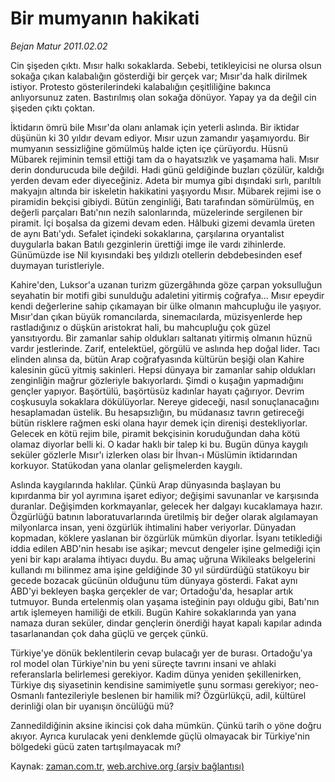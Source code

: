 # Bir mumyanın hakikati

*Bejan Matur 2011.02.02*

<td class="columnist-detail">
<p>Cin şişeden çıktı. Mısır halkı sokaklarda. Sebebi, tetikleyicisi ne olursa olsun sokağa çıkan kalabalığın gösterdiği bir gerçek var; Mısır'da halk dirilmek istiyor. Protesto gösterilerindeki kalabalığın çeşitliliğine bakınca anlıyorsunuz zaten. Bastırılmış olan sokağa dönüyor. Yapay ya da değil cin şişeden çıktı çoktan.</p>
<p>
<div id="haberMetinDiv">
<p>İktidarın ömrü bile Mısır'da olanı anlamak için yeterli aslında. Bir iktidar düşünün ki 30 yıldır devam ediyor. Mısır uzun zamandır yaşamıyordu. Bir mumyanın sessizliğine gömülmüş halde içten içe çürüyordu. Hüsnü Mübarek rejiminin temsil ettiği tam da o hayatsızlık ve yaşamama hali. Mısır derin dondurucuda bile değildi. Hadi günü geldiğinde buzları çözülür, kaldığı yerden devam eder diyeceğiniz. Adeta bir mumya gibi dışındaki sırlı, parıltılı makyajın altında bir iskeletin hakikatini yaşıyordu Mısır. Mübarek rejimi ise o piramidin bekçisi gibiydi. Bütün zenginliği, Batı tarafından sömürülmüş, en değerli parçaları Batı'nın nezih salonlarında, müzelerinde sergilenen bir piramit. İçi boşalsa da gizemi devam eden. Hâlbuki gizemi devamla üreten de aynı Batı'ydı. Sefalet içindeki sokaklarına, çarşılarına oryantalist duygularla bakan Batılı gezginlerin ürettiği imge ile vardı zihinlerde. Günümüzde ise Nil kıyısındaki beş yıldızlı otellerin debdebesinden esef duymayan turistleriyle. 
<p>Kahire'den, Luksor'a uzanan turizm güzergâhında göze çarpan yoksulluğun seyahatin bir motifi gibi sunulduğu adaletini yitirmiş coğrafya... Mısır epeydir kendi değerlerine sahip çıkamayan bir ülke olmanın mahcupluğu ile yaşıyor. Mısır'dan çıkan büyük romancılarda, sinemacılarda, müzisyenlerde hep rastladığınız o düşkün aristokrat hali, bu mahcupluğu çok güzel yansıtıyordu. Bir zamanlar sahip oldukları saltanatı yitirmiş olmanın hüznü vardır jestlerinde. Zarif, entelektüel, görgülü ve aslında hep doğal lider. Tacı elinden alınsa da, bütün Arap coğrafyasında kültürün beşiği olan Kahire kalesinin gücü yitmiş sakinleri. Hepsi dünyaya bir zamanlar sahip oldukları zenginliğin mağrur gözleriyle bakıyorlardı. Şimdi o kuşağın yapmadığını gençler yapıyor. Başörtülü, başörtüsüz kadınlar hayatı çağırıyor. Devrim coşkusuyla sokaklara dökülüyorlar. Nereye gideceği, nasıl sonuçlanacağını hesaplamadan üstelik. Bu hesapsızlığın, bu müdanasız tavrın getireceği bütün risklere rağmen eski olana hayır demek için direnişi destekliyorlar. Gelecek en kötü rejim bile, piramit bekçisinin koruduğundan daha kötü olamaz diyorlar belli ki. O kadar haklı bir talep ki bu. Bugün dünya kaygılı seküler gözlerle Mısır'ı izlerken olası bir İhvan-ı Müslümin iktidarından korkuyor. Statükodan yana olanlar gelişmelerden kaygılı.
<p>Aslında kaygılarında haklılar. Çünkü Arap dünyasında başlayan bu kıpırdanma bir yol ayrımına işaret ediyor; değişimi savunanlar ve karşısında duranlar. Değişimden korkmayanlar, gelecek her dalgayı kucaklamaya hazır. Özgürlüğü batının laboratuvarlarında üretilmiş bir değer olarak algılamayan milyonlarca insan, yeni özgürlük ihtimalini haber veriyorlar. Dünyadan kopmadan, köklere yaslanan bir özgürlük mümkün diyorlar. İsyanı tetiklediği iddia edilen ABD'nin hesabı ise aşikar; mevcut dengeler işine gelmediği için yeni bir kapı aralama ihtiyacı duydu. Bu amaç uğruna Wikileaks belgelerini kullandı mı bilinmez ama işine geldiğinde 30 yıl sürdürdüğü statükoyu bir gecede bozacak gücünün olduğunu tüm dünyaya gösterdi. Fakat aynı ABD'yi bekleyen başka gerçekler de var; Ortadoğu'da, hesaplar artık tutmuyor. Bunda ertelenmiş olan yaşama isteğinin payı olduğu gibi, Batı'nın artık işlemeyen hamiliği de etkili. Bugün Kahire sokaklarında yan yana namaza duran seküler, dindar gençlerin önerdiği hayat kapalı kapılar adında tasarlanandan çok daha güçlü ve gerçek çünkü.
<p>Türkiye'ye dönük beklentilerin cevap bulacağı yer de burası. Ortadoğu'ya rol model olan Türkiye'nin bu yeni süreçte tavrını insani ve ahlaki referanslarla belirlemesi gerekiyor. Kadim dünya yeniden şekillenirken, Türkiye dış siyasetinin kendisine samimiyetle şunu sorması gerekiyor; neo-Osmanlı fantezileriyle beslenen bir hamilik mi? Özgürlükçü, adil, kültürel derinliği olan bir uyanışın öncülüğü mü?
<p>Zannedildiğinin aksine ikincisi çok daha mümkün. Çünkü tarih o yöne doğru akıyor. Ayrıca kurulacak yeni denklemde güçlü olmayacak bir Türkiye'nin bölgedeki gücü zaten tartışılmayacak mı? </p></p></p></p></p></div>
</p>
<a href="http://web.archive.org/web/20110208082810/mailto:b.matur@zaman.com.tr">
</a></td>

Kaynak: [zaman.com.tr](http://zaman.com.tr/yazar.do?yazino=1087738), [web.archive.org (arşiv bağlantısı)](http://web.archive.org/web/20110208082810/http://www.zaman.com.tr:80/yazar.do?yazino=1087738)
